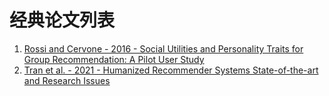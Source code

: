 # 经典论文列表

1. [Rossi and Cervone - 2016 - Social Utilities and Personality Traits for Group Recommendation: A Pilot User Study](https://exprecsys.cn/Papers/1.pdf)
2. [Tran et al. - 2021 - Humanized Recommender Systems State-of-the-art and Research Issues](https://exprecsys.cn/Papers/2.pdf)
